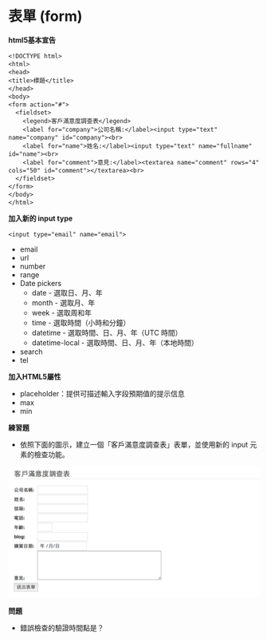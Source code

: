 # 表單 (form)

**html5基本宣告**

```
<!DOCTYPE html>
<html>
<head>
<title>標題</title>
</head>
<body>
<form action="#">
  <fieldset>
    <legend>客戶滿意度調查表</legend>
    <label for="company">公司名稱:</label><input type="text" name="company" id="company"><br>
    <label for="name">姓名:</label><input type="text" name="fullname" id="name"><br>
    <label for="comment">意見:</label><textarea name="comment" rows="4" cols="50" id="comment"></textarea><br>
  </fieldset>
</form>
</body>
</html>
```

**加入新的 input type**

```
<input type="email" name="email">
```

* email
* url
* number
* range
* Date pickers
  * date - 選取日、月、年
  * month - 選取月、年
  * week - 選取周和年
  * time - 選取時間（小時和分鐘）
  * datetime - 選取時間、日、月、年（UTC 時間）
  * datetime-local - 選取時間、日、月、年（本地時間）
* search
* tel

**加入HTML5屬性**

* placeholder：提供可描述輸入字段預期值的提示信息
* max
* min
<!--
* pattern: e.g `pattern="[A-Za-z]{3}"`
-->

**練習題**

* 依照下面的圖示，建立一個「客戶滿意度調查表」表單，並使用新的 input 元素的檢查功能。

![](./assets/form.png)

<!--
<form action="#">
  <fieldset>
    <legend>客戶滿意度調查表</legend>
    <label>公司名稱:</label><input type="text" name="company"><br>
    <label>姓名:</label><input type="text" name="fullname"><br>
    <label>信箱:</label><input type="email" name="email"><br>
    <label>電話:</label><input type="tel" name="tel"><br>
    <label>年齡:</label><input type="number" name="age" min="1" max="100" ><br>
    <label>blog:</label><input type="url" name="url"><br>
    <label>購買日期:</label><input type="date" name="date"><br>
    <label>意見:</label><textarea name="comment" rows="4" cols="50"></textarea><br>
    <input type="submit" value="送出表單">
  </fieldset>
</form>
-->

<!--
body {
  padding: 20px;
}
label{
  width:70px;
}
-->

**問題**

* 錯誤檢查的驗證時間點是？
